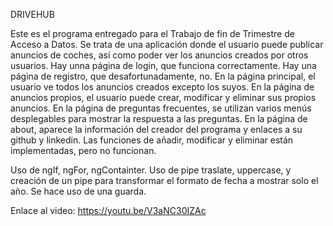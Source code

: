 DRIVEHUB

Este es el programa entregado para el Trabajo de fin de Trimestre de Acceso a Datos.
Se trata de una aplicación donde el usuario puede publicar anuncios de coches, así como poder ver los anuncios creados por otros usuarios.
Hay unna página de login, que funciona correctamente.
Hay una página de registro, que desafortunadamente, no.
En la página principal, el usuario ve todos los anuncios creados excepto los suyos.
En la página de anuncios propios, el usuario puede crear, modificar y eliminar sus propios anuncios.
En la página de preguntas frecuentes, se utilizan varios menús desplegables para mostrar la respuesta a las preguntas.
En la página de about, aparece la información del creador del programa y enlaces a su github y linkedin.
Las funciones de añadir, modificar y eliminar están implementadas, pero no funcionan.

Uso de ngIf, ngFor, ngContainter.
Uso de pipe traslate, uppercase, y creación de un pipe para transformar el formato de fecha a mostrar solo el año.
Se hace uso de una guarda.

Enlace al video: https://youtu.be/V3aNC30IZAc
